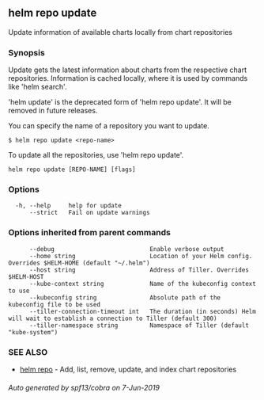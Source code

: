 ## helm repo update

Update information of available charts locally from chart repositories

### Synopsis


Update gets the latest information about charts from the respective chart repositories.
Information is cached locally, where it is used by commands like 'helm search'.

'helm update' is the deprecated form of 'helm repo update'. It will be removed in
future releases.

You can specify the name of a repository you want to update.

	$ helm repo update <repo-name>

To update all the repositories, use 'helm repo update'.



```
helm repo update [REPO-NAME] [flags]
```

### Options

```
  -h, --help     help for update
      --strict   Fail on update warnings
```

### Options inherited from parent commands

```
      --debug                           Enable verbose output
      --home string                     Location of your Helm config. Overrides $HELM-HOME (default "~/.helm")
      --host string                     Address of Tiller. Overrides $HELM-HOST
      --kube-context string             Name of the kubeconfig context to use
      --kubeconfig string               Absolute path of the kubeconfig file to be used
      --tiller-connection-timeout int   The duration (in seconds) Helm will wait to establish a connection to Tiller (default 300)
      --tiller-namespace string         Namespace of Tiller (default "kube-system")
```

### SEE ALSO

* [helm repo](../../docs/helm/#helm-repo)	 - Add, list, remove, update, and index chart repositories

###### Auto generated by spf13/cobra on 7-Jun-2019
